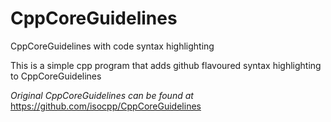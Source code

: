 # CppCoreGuidelines
CppCoreGuidelines with code syntax highlighting

This is a simple cpp program that adds github flavoured syntax highlighting to CppCoreGuidelines

*Original CppCoreGuidelines can be found at* https://github.com/isocpp/CppCoreGuidelines

